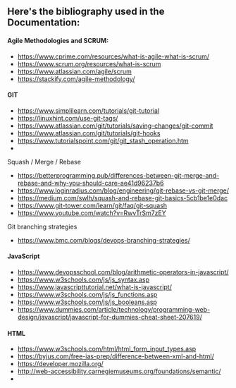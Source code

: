 Here's the bibliography used in the Documentation:
--

#### Agile Methodologies and SCRUM:
- https://www.cprime.com/resources/what-is-agile-what-is-scrum/
- https://www.scrum.org/resources/what-is-scrum
- https://www.atlassian.com/agile/scrum
- https://stackify.com/agile-methodology/

#### GIT
- https://www.simplilearn.com/tutorials/git-tutorial
- https://linuxhint.com/use-git-tags/
- https://www.atlassian.com/git/tutorials/saving-changes/git-commit
- https://www.atlassian.com/git/tutorials/git-hooks
- https://www.tutorialspoint.com/git/git_stash_operation.htm
- 
Squash / Merge / Rebase
- https://betterprogramming.pub/differences-between-git-merge-and-rebase-and-why-you-should-care-ae41d96237b6
- https://www.loginradius.com/blog/engineering/git-rebase-vs-git-merge/
- https://medium.com/swlh/squash-and-rebase-git-basics-5cb1be1e0dac
- https://www.git-tower.com/learn/git/faq/git-squash
- https://www.youtube.com/watch?v=RwvTrSm7zEY

Git branching strategies
- https://www.bmc.com/blogs/devops-branching-strategies/

#### JavaScript
- https://www.devopsschool.com/blog/arithmetic-operators-in-javascript/
- https://www.w3schools.com/js/js_syntax.asp
- https://www.javascripttutorial.net/what-is-javascript/
- https://www.w3schools.com/js/js_functions.asp
- https://www.w3schools.com/js/js_booleans.asp
- https://www.dummies.com/article/technology/programming-web-design/javascript/javascript-for-dummies-cheat-sheet-207619/

#### HTML
- https://www.w3schools.com/html/html_form_input_types.asp
- https://byjus.com/free-ias-prep/difference-between-xml-and-html/
- https://developer.mozilla.org/
- http://web-accessibility.carnegiemuseums.org/foundations/semantic/
- 
